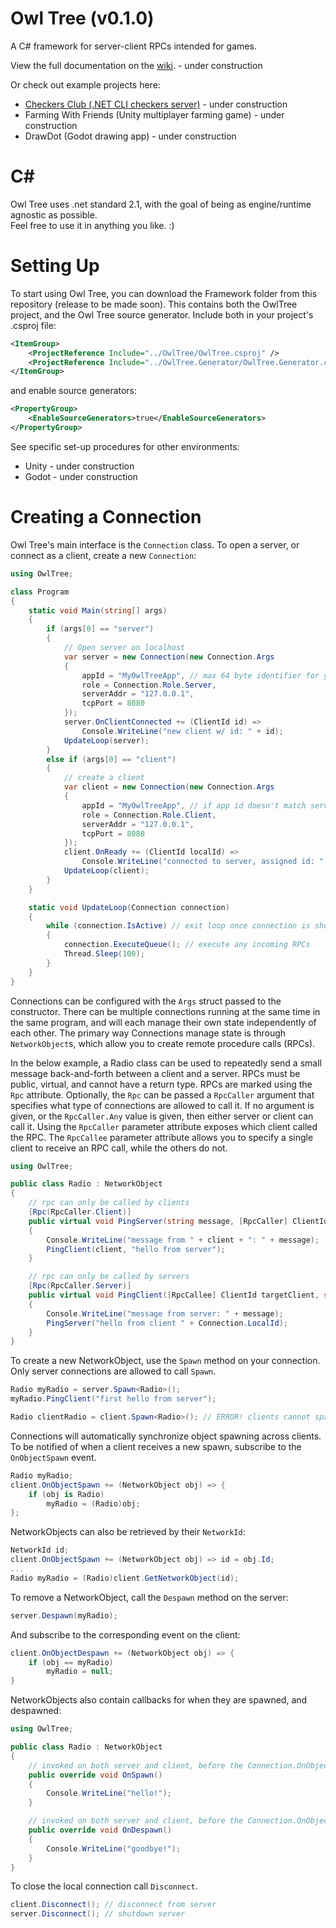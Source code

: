 # Owl Tree (v0.1.0)
A C# framework for server-client RPCs intended for games.

View the full documentation on the [wiki](https://github.com/CaptainToTo/owl-tree/wiki). - under construction

Or check out example projects here:
- [Checkers Club (.NET CLI checkers server)](https://github.com/CaptainToTo/checkers-club) - under construction
- Farming With Friends (Unity multiplayer farming game) - under construction
- DrawDot (Godot drawing app) - under construction

# C# 

Owl Tree uses .net standard 2.1, with the goal of being as engine/runtime agnostic as possible.\
Feel free to use it in anything you like. :)

# Setting Up

To start using Owl Tree, you can download the Framework folder from this repository (release to be made soon). This contains both the OwlTree project, and the Owl Tree source generator. Include both in your project's .csproj file:

```xml
<ItemGroup>
    <ProjectReference Include="../OwlTree/OwlTree.csproj" />
    <ProjectReference Include="../OwlTree.Generator/OwlTree.Generator.csproj" OutputItemType="analyzer" ReferenceOutputAssembly="false" />
</ItemGroup>
```

and enable source generators:

```xml
<PropertyGroup>
    <EnableSourceGenerators>true</EnableSourceGenerators>
</PropertyGroup>
```

See specific set-up procedures for other environments:
- Unity - under construction
- Godot - under construction

# Creating a Connection

Owl Tree's main interface is the `Connection` class. To open a server, or connect as a client, create a new `Connection`:

```cs
using OwlTree;

class Program
{
    static void Main(string[] args)
    {
        if (args[0] == "server")
        {
            // Open server on localhost
            var server = new Connection(new Connection.Args
            {
                appId = "MyOwlTreeApp", // max 64 byte identifier for your app
                role = Connection.Role.Server,
                serverAddr = "127.0.0.1",
                tcpPort = 8080
            });
            server.OnClientConnected += (ClientId id) => 
                Console.WriteLine("new client w/ id: " + id);
            UpdateLoop(server);
        }
        else if (args[0] == "client")
        {
            // create a client
            var client = new Connection(new Connection.Args
            {
                appId = "MyOwlTreeApp", // if app id doesn't match server's id, connection will be rejected
                role = Connection.Role.Client,
                serverAddr = "127.0.0.1",
                tcpPort = 8080
            });
            client.OnReady += (ClientId localId) => 
                Console.WriteLine("connected to server, assigned id: " + localId);
            UpdateLoop(client);
        }
    }

    static void UpdateLoop(Connection connection)
    {
        while (connection.IsActive) // exit loop once connection is shut down
        {
            connection.ExecuteQueue(); // execute any incoming RPCs
            Thread.Sleep(100);
        }
    }
}
```

Connections can be configured with the `Args` struct passed to the constructor. There can be multiple connections running at the same time in the same program, and will each manage their own state independently of each other. The primary way Connections manage state is through `NetworkObject`s, which allow you to create remote procedure calls (RPCs).

In the below example, a Radio class can be used to repeatedly send a small message back-and-forth between a client and a server. RPCs must be public, virtual, and cannot have a return type. RPCs are marked using the `Rpc` attribute. Optionally, the `Rpc` can be passed a `RpcCaller` argument that specifies what type of connections are allowed to call it. If no argument is given, or the `RpcCaller.Any` value is given, then either server or client can call it. Using the `RpcCaller` parameter attribute exposes which client called the RPC. The `RpcCallee` parameter attribute allows you to specify a single client to receive an RPC call, while the others do not.

```cs
using OwlTree;

public class Radio : NetworkObject
{
    // rpc can only be called by clients
    [Rpc(RpcCaller.Client)]
    public virtual void PingServer(string message, [RpcCaller] ClientId client = default)
    {
        Console.WriteLine("message from " + client + ": " + message);
        PingClient(client, "hello from server");
    }

    // rpc can only be called by servers
    [Rpc(RpcCaller.Server)]
    public virtual void PingClient([RpcCallee] ClientId targetClient, string message)
    {
        Console.WriteLine("message from server: " + message);
        PingServer("hello from client " + Connection.LocalId);
    }
}
```

To create a new NetworkObject, use the `Spawn` method on your connection. Only server connections are allowed to call `Spawn`.

```cs
Radio myRadio = server.Spawn<Radio>();
myRadio.PingClient("first hello from server");

Radio clientRadio = client.Spawn<Radio>(); // ERROR! clients cannot spawn
```

Connections will automatically synchronize object spawning across clients. To be notified of when a client receives a new spawn, subscribe to the `OnObjectSpawn` event.

```cs
Radio myRadio;
client.OnObjectSpawn += (NetworkObject obj) => {
    if (obj is Radio)
        myRadio = (Radio)obj;
};
```

NetworkObjects can also be retrieved by their `NetworkId`:

```cs
NetworkId id;
client.OnObjectSpawn += (NetworkObject obj) => id = obj.Id;
...
Radio myRadio = (Radio)client.GetNetworkObject(id);
```

To remove a NetworkObject, call the `Despawn` method on the server:

```cs
server.Despawn(myRadio);
```

And subscribe to the corresponding event on the client:

```cs
client.OnObjectDespawn += (NetworkObject obj) => {
    if (obj == myRadio)
        myRadio = null;
}
```

NetworkObjects also contain callbacks for when they are spawned, and despawned:

```cs
using OwlTree;

public class Radio : NetworkObject
{
    // invoked on both server and client, before the Connection.OnObjectSpawn event is invoked
    public override void OnSpawn()
    {
        Console.WriteLine("hello!");
    }

    // invoked on both server and client, before the Connection.OnObjectDespawn event is invoked
    public override void OnDespawn()
    {
        Console.WriteLine("goodbye!");
    }
}
```

To close the local connection call `Disconnect`.

```cs
client.Disconnect(); // disconnect from server
server.Disconnect(); // shutdown server
```

